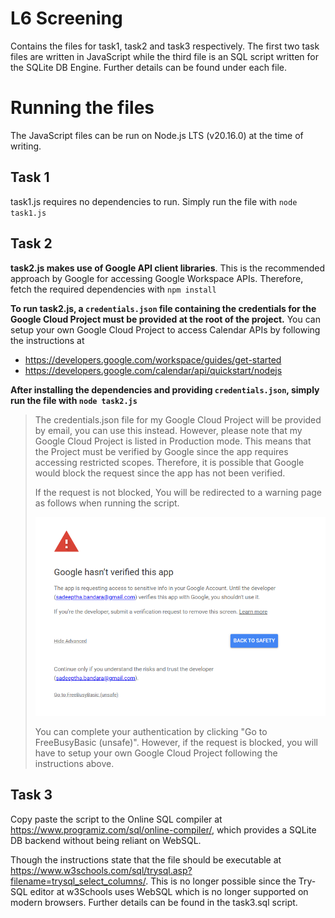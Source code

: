 # L6 Screening

Contains the files for task1, task2 and task3 respectively. The first two task files are written in JavaScript while the third file is an SQL script written for the SQLite DB Engine. Further details can be found under each file.

# Running the files

The JavaScript files can be run on Node.js LTS (v20.16.0) at the time of writing.

## Task 1

task1.js requires no dependencies to run.
Simply run the file with `node task1.js`

## Task 2

**task2.js makes use of Google API client libraries**. This is the recommended approach by Google for accessing Google Workspace APIs. Therefore, fetch the required dependencies with `npm install`

**To run task2.js, a `credentials.json` file containing the credentials for the Google Cloud Project must be provided at the root of the project.** You can setup your own Google Cloud Project to access Calendar APIs by following the instructions at

- https://developers.google.com/workspace/guides/get-started
- https://developers.google.com/calendar/api/quickstart/nodejs

**After installing the dependencies and providing `credentials.json`, simply run the file with `node task2.js`**

<blockquote>
The credentials.json file for my Google Cloud Project will be provided by email, you can use this instead. However, please note that my Google Cloud Project is listed in Production mode. This means that the Project must be verified by Google since the app requires accessing restricted scopes. Therefore, it is possible that Google would block the request since the app has not been verified. 

If the request is not blocked, You will be redirected to a warning page as follows when running the script.

![Auth Page](/images/auth.png "Auth warning.") 

You can complete your authentication by clicking "Go to FreeBusyBasic (unsafe)". However, if the request is blocked, you will have to setup your own Google Cloud Project following the instructions above. 
</blockquote>


## Task 3

Copy paste the script to the Online SQL compiler at https://www.programiz.com/sql/online-compiler/, which provides a SQLite DB backend without being reliant on WebSQL.

Though the instructions state that the file should be executable at https://www.w3schools.com/sql/trysql.asp?filename=trysql_select_columns/. This is no longer possible since the Try-SQL editor at w3Schools uses WebSQL which is no longer supported
on modern browsers. Further details can be found in the task3.sql script.

